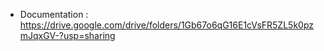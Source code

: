 - Documentation : 
https://drive.google.com/drive/folders/1Gb67o6qG16E1cVsFR5ZL5k0pzmJqxGV-?usp=sharing 